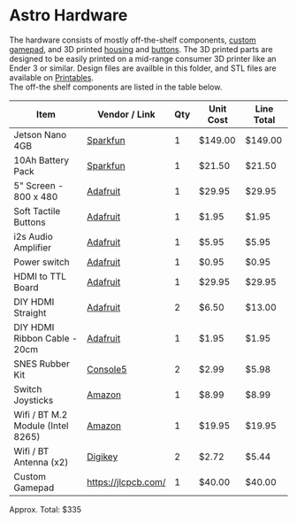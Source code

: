 # Astro Hardware
The hardware consists of mostly off-the-shelf components, [custom gamepad](Gamepad/), and 3D printed [housing](Housing/) and [buttons](Buttons/).  The 3D printed parts are designed to be easily printed on a mid-range consumer 3D printer like an Ender 3 or similar. Design files are availble in this folder, and STL files are available on [Printables](https://www.printables.com/model/537843-astro-jetson-nano-game-handheld).  
The off-the shelf components are listed in the table below.

| Item	| Vendor / Link	| Qty |	Unit Cost |	Line Total |
| --- | --- | --- | --- | --- |
| Jetson Nano 4GB | [Sparkfun](https://www.sparkfun.com/products/16271) | 1 | $149.00 |	$149.00 |
| 10Ah Battery Pack | [Sparkfun](https://www.sparkfun.com/products/15593) | 1	| $21.50 |	$21.50 |
| 5" Screen - 800 x 480 |	[Adafruit](https://www.adafruit.com/product/1680) | 1 |	$29.95 | $29.95 |
| Soft Tactile Buttons |	[Adafruit](https://www.adafruit.com/product/3101) |	1 | $1.95 |	$1.95 |
| i2s Audio Amplifier |	[Adafruit](https://www.adafruit.com/product/3006) |	1 |	$5.95 |	$5.95 |
| Power switch |	[Adafruit](https://www.adafruit.com/product/805) | 1	| $0.95 |	$0.95 |
| HDMI to TTL Board |	[Adafruit](https://www.adafruit.com/product/2218) |	1	| $29.95 |	$29.95 |
| DIY HDMI Straight |	[Adafruit](https://www.adafruit.com/product/3548) |	2 |	$6.50 |	$13.00 |
| DIY HDMI Ribbon Cable - 20cm | [Adafruit](https://www.adafruit.com/product/3561) | 1 | $1.95 |	$1.95 |
| SNES Rubber Kit |	[Console5](https://console5.com/store/snes-replacement-controller-silicone-rubber-carbon-dot-pads.html) |	2 |	$2.99 |	$5.98 |
| Switch Joysticks |	[Amazon](https://www.amazon.com/Replacement-Joystick-Nintendo-Original-Professional/dp/B08397JQZG/ref=sr_1_4?keywords=switch+joystick&qid=1675556877&s=electronics&sr=1-4) |	1 |	$8.99 |	$8.99 |
| Wifi / BT M.2 Module (Intel 8265) |	[Amazon](https://www.amazon.com/Intel-Dual-Band-Wireless-Ac-8265/dp/B01MZA1AB2/ref=sr_1_3_mod_primary_new?crid=1VYJ1K5ZFTBFY&keywords=intel+8265&qid=1667484760&qu=eyJxc2MiOiIyLjY1IiwicXNhIjoiMi4xNyIsInFzcCI6IjIuMTUifQ%3D%3D&s=electronics&sbo=RZvfv%2F%2FHxDF%2BO5021pAnSA%3D%3D&sprefix=intel+8265%2Celectronics%2C132&sr=1-3) |	1	| $19.95 |	$19.95 |
| Wifi / BT Antenna (x2) |	[Digikey](https://www.digikey.com/en/products/detail/molex/2042811100/8020427?s=N4IgTCBcDaILYHsA2BTAHgAjABgCxgA4BGE7bEAXQF8g) |	2 | $2.72 |	$5.44 |
| Custom Gamepad | https://jlcpcb.com/ | 1 | $40.00 | $40.00 |

Approx. Total: $335



